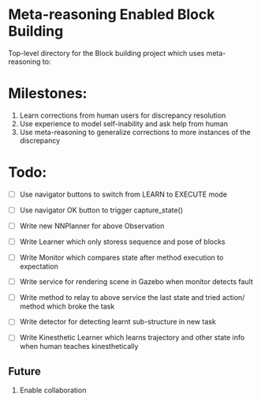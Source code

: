 # Meta-reasoning Enabled Block Building

Top-level directory for the Block building project which uses meta-reasoning
to:

# Milestones:
1. Learn corrections from human users for discrepancy resolution
2. Use experience to model self-inability and ask help from human 
3. Use meta-reasoning to generalize corrections to more instances of the
 discrepancy

# Todo:
- [ ] Use navigator buttons to switch from LEARN to EXECUTE mode
- [ ] Use navigator OK button to trigger capture_state()
- [ ] Write new NNPlanner for above Observation
- [ ] Write Learner which only storess sequence and pose of blocks
- [ ] Write Monitor which compares state after method execution to expectation
- [ ] Write service for rendering scene in Gazebo when monitor detects fault
- [ ] Write method to relay to above service the last state and tried action/
method which broke the task
- [ ] Write detector for detecting learnt sub-structure in new task
- [ ] Write Kinesthetic Learner which learns trajectory and other state info
when human teaches kinesthetically


## Future

1. Enable collaboration
